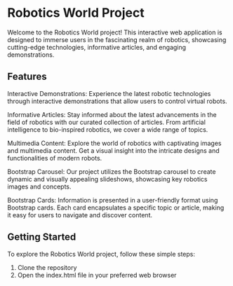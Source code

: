 # Robotics World Project
Welcome to the Robotics World project! This interactive web application is designed to immerse users in the fascinating realm of robotics, showcasing cutting-edge technologies, informative articles, and engaging demonstrations.

## Features
Interactive Demonstrations: Experience the latest robotic technologies through interactive demonstrations that allow users to control virtual robots.

Informative Articles: Stay informed about the latest advancements in the field of robotics with our curated collection of articles. From artificial intelligence to bio-inspired robotics, we cover a wide range of topics.

Multimedia Content: Explore the world of robotics with captivating images and multimedia content. Get a visual insight into the intricate designs and functionalities of modern robots.

Bootstrap Carousel: Our project utilizes the Bootstrap carousel to create dynamic and visually appealing slideshows, showcasing key robotics images and concepts.

Bootstrap Cards: Information is presented in a user-friendly format using Bootstrap cards. Each card encapsulates a specific topic or article, making it easy for users to navigate and discover content.

## Getting Started
To explore the Robotics World project, follow these simple steps:
1. Clone the repository
2. Open the index.html file in your preferred web browser

